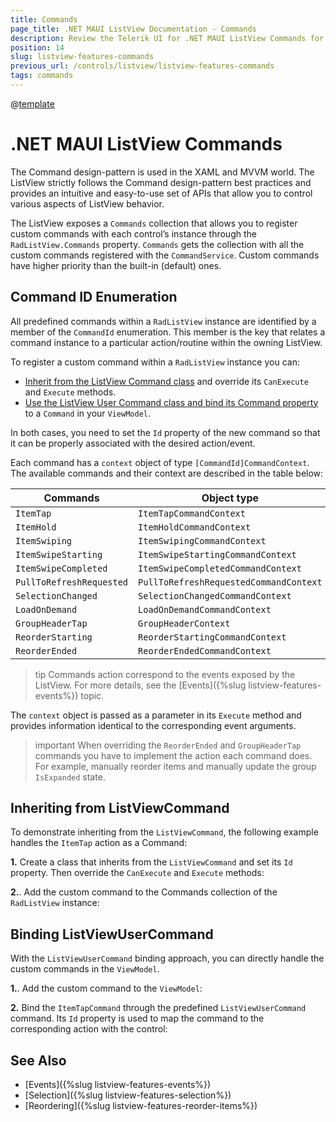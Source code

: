 ```yaml
---
title: Commands
page_title: .NET MAUI ListView Documentation - Commands
description: Review the Telerik UI for .NET MAUI ListView Commands for operations like item swiping, item tap, reordering, pull to refresh, grouping and more.
position: 14
slug: listview-features-commands
previous_url: /controls/listview/listview-features-commands
tags: commands
---
```


@[template](/_contentTemplates/common/listview-obsolete.md#listview-obsolete)

# .NET MAUI ListView Commands

The Command design-pattern is used in the XAML and MVVM world. The ListView strictly follows the Command design-pattern best practices and provides an intuitive and easy-to-use set of APIs that allow you to control various aspects of ListView behavior.

The ListView exposes a `Commands` collection that allows you to register custom commands with each control’s instance through the `RadListView.Commands` property. `Commands` gets the collection with all the custom commands registered with the `CommandService`. Custom commands have higher priority than the built-in (default) ones.

## Command ID Enumeration

All predefined commands within a `RadListView` instance are identified by a member of the `CommandId` enumeration. This member is the key that relates a command instance to a particular action/routine within the owning ListView.

To register a custom command within a `RadListView` instance you can:

* [Inherit from the ListView Command class](#inheriting-from-listviewcommand) and override its `CanExecute` and `Execute` methods.
* [Use the ListView User Command class and bind its Command property](#binding-listviewusercommand) to a `Command` in your `ViewModel`.

In both cases, you need to set the `Id` property of the new command so that it can be properly associated with the desired action/event.

Each command has a `context` object of type `[CommandId]CommandContext`. The available commands and their context are described in the table below:

| Commands | Object type |
| -------- | ---------- |
| `ItemTap` | `ItemTapCommandContext` |
| `ItemHold` | `ItemHoldCommandContext` |
| `ItemSwiping` | `ItemSwipingCommandContext` |
| `ItemSwipeStarting` | `ItemSwipeStartingCommandContext` |
| `ItemSwipeCompleted` | `ItemSwipeCompletedCommandContext` |
| `PullToRefreshRequested` | `PullToRefreshRequestedCommandContext` |
| `SelectionChanged` | `SelectionChangedCommandContext` |
| `LoadOnDemand` | `LoadOnDemandCommandContext` |
| `GroupHeaderTap` | `GroupHeaderContext` |
| `ReorderStarting` | `ReorderStartingCommandContext` |
| `ReorderEnded` | `ReorderEndedCommandContext` |

>tip Commands action correspond to the events exposed by the ListView. For more details, see the [Events]({%slug listview-features-events%}) topic.

 The `context` object is passed as a parameter in its `Execute` method and provides information identical to the corresponding event arguments.

 >important When overriding the `ReorderEnded` and `GroupHeaderTap` commands you have to implement the action each command does. For example, manually reorder items and manually update the group `IsExpanded` state. 

## Inheriting from ListViewCommand

To demonstrate inheriting from the `ListViewCommand`, the following example handles the `ItemTap` action as a Command:

**1.** Create a class that inherits from the `ListViewCommand` and set its `Id` property. Then override the `CanExecute` and `Execute` methods:

<snippet id='listview-features-commands-listviewcommand'/>

**2.**. Add the custom command to the Commands collection of the `RadListView` instance:

<snippet id='listview-features-commands-add'/>

## Binding ListViewUserCommand

With the `ListViewUserCommand` binding approach, you can directly handle the custom commands in the `ViewModel`.

**1.**. Add the custom command to the `ViewModel`:

<snippet id='listview-features-commands-viewmodel'/>

**2.** Bind the `ItemTapCommand` through the predefined `ListViewUserCommand` command. Its `Id` property is used to map the command to the corresponding action with the control:

<snippet id='listview-commands-listviewusercommand-xaml'/>

## See Also

- [Events]({%slug listview-features-events%})
- [Selection]({%slug listview-features-selection%})
- [Reordering]({%slug listview-features-reorder-items%})
